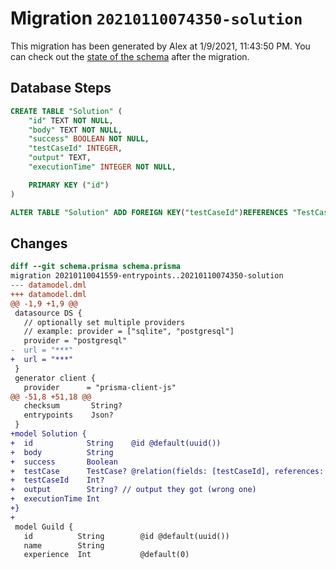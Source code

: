 # Migration `20210110074350-solution`

This migration has been generated by Alex at 1/9/2021, 11:43:50 PM.
You can check out the [state of the schema](./schema.prisma) after the migration.

## Database Steps

```sql
CREATE TABLE "Solution" (
    "id" TEXT NOT NULL,
    "body" TEXT NOT NULL,
    "success" BOOLEAN NOT NULL,
    "testCaseId" INTEGER,
    "output" TEXT,
    "executionTime" INTEGER NOT NULL,

    PRIMARY KEY ("id")
)

ALTER TABLE "Solution" ADD FOREIGN KEY("testCaseId")REFERENCES "TestCase"("id") ON DELETE SET NULL ON UPDATE CASCADE
```

## Changes

```diff
diff --git schema.prisma schema.prisma
migration 20210110041559-entrypoints..20210110074350-solution
--- datamodel.dml
+++ datamodel.dml
@@ -1,9 +1,9 @@
 datasource DS {
   // optionally set multiple providers
   // example: provider = ["sqlite", "postgresql"]
   provider = "postgresql"
-  url = "***"
+  url = "***"
 }
 generator client {
   provider      = "prisma-client-js"
@@ -51,8 +51,18 @@
   checksum       String?
   entrypoints    Json?
 }
+model Solution {
+  id            String    @id @default(uuid())
+  body          String
+  success       Boolean
+  testCase      TestCase? @relation(fields: [testCaseId], references: [id]) // test case they failed if they failed
+  testCaseId    Int?
+  output        String? // output they got (wrong one)
+  executionTime Int
+}
+
 model Guild {
   id          String        @id @default(uuid())
   name        String
   experience  Int           @default(0)
```


